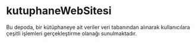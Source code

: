 # kutuphaneWebSitesi
Bu depoda, bir kütüphaneye ait veriler veri tabanından alınarak kullanıcılara çeşitli işlemleri gerçekleştirme olanağı sunulmaktadır.
